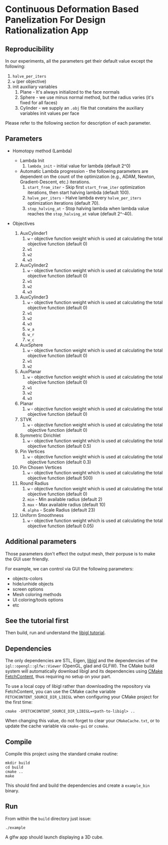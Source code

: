 # Continuous Deformation Based Panelization For Design Rationalization App

## Reproducibility
In our experiments, all the parameters get their default value except the following:
1. `halve_per_iters`
2. `w` (per objective)
3. init auxiliary variables
   1. Plane - It's always initialized to the face normals 
   1. Sphere - we use minus normal method, but the radius varies (it's fixed for all faces)
   2. Cylinder - we supply an `.obj` file that conatains the auxiliary variables init values per face 

Please refer to the following section for description of each parameter.

## Parameters
* Homotopy method (Lambda)
    * Lambda Init 
        1. `lambda_init` - initial value for lambda (default 2^0)
    * Automatic Lambda progression - the following parameters are dependent on the count of the optimization (e.g., ADAM, Newton, Gradient-Descent, etc.) iterations.
        1. `start_from_iter` - Skip first `start_from_iter` optimization iterations, then start halving lambda (default 100).
        1. `halve_per_iters` - Halve lambda every `halve_per_iters` optimization iterations (default 70). 
        1. `stop_halving_at` - Stop halving lambda when lambda value reaches the `stop_halving_at` value (default 2^-40).
    

* Objectives
    1. AuxCylinder1
        1. `w` - objective function weight which is used at calculating the total objective function (default 0)
        1. `w1`
        1. `w2`
        1. `w3`
    1. AuxCylinder2
        1. `w` - objective function weight which is used at calculating the total objective function (default 0)
        1. `w1`
        1. `w2`
        1. `w3`
    1. AuxCylinder3
        1. `w` - objective function weight which is used at calculating the total objective function (default 0)
        1. `w1`
        1. `w2`
        1. `w3`
        1. `w_a`
        1. `w_r`
        1. `w_c`
    1. AuxSphere
        1. `w` - objective function weight which is used at calculating the total objective function (default 0)
        1. `w1`
        1. `w2`
    1. AuxPlanar
        1. `w` - objective function weight which is used at calculating the total objective function (default 0)
        1. `w1`
        1. `w2` 
        1. `w3`
    1. Planar
        1. `w` - objective function weight which is used at calculating the total objective function (default 0)
    1. STVK
        1. `w` - objective function weight which is used at calculating the total objective function (default 0)
    1. Symmetric Dirichlet
        1. `w` - objective function weight which is used at calculating the total objective function (default 0.5)
    1. Pin Vertices
        1. `w` - objective function weight which is used at calculating the total objective function (default 0.3)
    1. Pin Chosen Vertices
        1. `w` - objective function weight which is used at calculating the total objective function (default 500)
    1. Round Radius
        1. `w` - objective function weight which is used at calculating the total objective function (default 0)
        1. `min`    - Min available radius (default 2)
        1. `max`    - Max available radius (default 10)
        1. `alpha`  - Scale Radius (default 23)
    1. Uniform Smoothness
        1. `w` - objective function weight which is used at calculating the total objective function (default 0.05)
        
## Additional parameters
Those parameters don't effect the output mesh, their porpuse is to make the GUI user friendly.

For example, we can control via GUI the following parameters:
* objects-colors
* hide/unhide objects
* screen options
* Mesh coloring methods
* UI coloring/tools options
* etc


## See the tutorial first

Then build, run and understand the [libigl
tutorial](http://libigl.github.io/libigl/tutorial/).

## Dependencies

The only dependencies are STL, Eigen, [libigl](http://libigl.github.io/libigl/) and the dependencies
of the `igl::opengl::glfw::Viewer` (OpenGL, glad and GLFW).
The CMake build system will automatically download libigl and its dependencies using
[CMake FetchContent](https://cmake.org/cmake/help/latest/module/FetchContent.html),
thus requiring no setup on your part.

To use a local copy of libigl rather than downloading the repository via FetchContent, you can use
the CMake cache variable `FETCHCONTENT_SOURCE_DIR_LIBIGL` when configuring your CMake project for
the first time:
```
cmake -DFETCHCONTENT_SOURCE_DIR_LIBIGL=<path-to-libigl> ..
```
When changing this value, do not forget to clear your `CMakeCache.txt`, or to update the cache variable
via `cmake-gui` or `ccmake`.

## Compile

Compile this project using the standard cmake routine:

    mkdir build
    cd build
    cmake ..
    make

This should find and build the dependencies and create a `example_bin` binary.

## Run

From within the `build` directory just issue:

    ./example

A glfw app should launch displaying a 3D cube.
